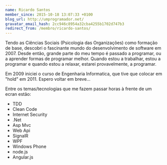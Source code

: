 ```yaml
---
name: Ricardo Santos
member_since: 2015-10-18 13:07:33 +0100
blog_url: http://umprogramador.net/
gravatar_email_hash: 2cc946c8954a32cba4255b1702d747b3
redirect_from: /membro/ricardo-santos/
---
```

Tendo as Ciências Sociais (Psicologia das Organizações) como formação de base, descobri o fascinante mundo do desenvolvimento de software em 2007. Desde então, grande parte do meu tempo é passado a programar, ou a aprender formas de programar melhor. Quando estou a trabalhar, estou a programar e quando estou a relaxar, estarei provavelmente, a programar.

Em 2009 iniciei o curso de Engenharia Informatica, que tive que colocar em "hold" em 2011. Espero voltar em breve...

Entre os temas/tecnologias que me fazem passar horas à frente de um ecran estão:
- TDD
- Clean Code
- Internet Security
- .Net
- Asp Mvc
- Web Api
- SignalR
- WPF
- Windows Phone
- node.js
- Angular.js
